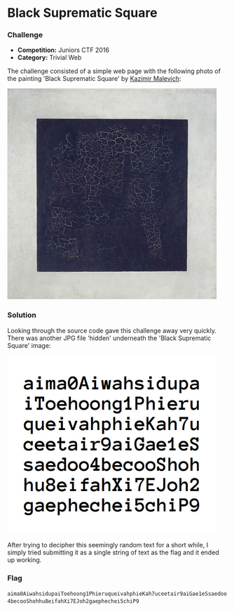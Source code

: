 # Black Suprematic Square

### Challenge
- **Competition:** Juniors CTF 2016
- **Category:** Trivial Web

The challenge consisted of a simple web page with the following photo of the painting 'Black Suprematic Square' by [Kazimir Malevich](https://en.wikipedia.org/wiki/Kazimir_Malevich):

![juniors-2016-blacksuprematicsquare1.jpg](./img/juniors-2016-blacksuprematicsquare1.jpg "juniors-2016-blacksuprematicsquare1.jpg")


### Solution

Looking through the source code gave this challenge away very quickly.  There was another JPG file 'hidden' underneath the 'Black Suprematic Square' image:

![juniors-2016-blacksuprematicsquare2.jpg](./img/juniors-2016-blacksuprematicsquare2.jpg "juniors-2016-blacksuprematicsquare2.jpg")

After trying to decipher this seemingly random text for a short while, I simply tried submitting it as a single string of text as the flag and it ended up working.

### Flag

`aima0AiwahsidupaiToehoong1PhieruqueivahphieKah7uceetair9aiGae1eSsaedoo4becooShohhu8eifahXi7EJoh2gaephechei5chiP9`
